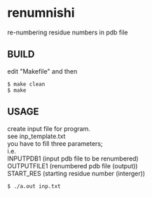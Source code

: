 # renumnishi
re-numbering residue numbers in pdb file

## BUILD

edit "Makefile" and then

```
$ make clean
$ make
```

## USAGE

create input file for program.   
see inp_template.txt   
you have to fill three parameters;   
i.e.   
INPUTPDB1 (input pdb file to be renumbered)   
OUTPUTFILE1 (renumbered pdb file (output))   
START_RES (starting residue number (interger))   
```
$ ./a.out inp.txt
```

